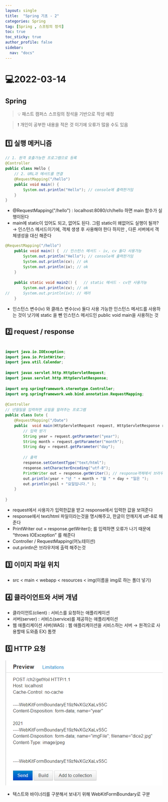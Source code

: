 ```yaml
---
layout: single
title:  "Spring 기초 - 2"
categories: Spring
tag: [Spring , 스프링의 정석]
toc: true
toc_sticky: true
author_profile: false
sidebar:
  nav: "docs"
---
```


# 💻2022-03-14

## Spring  

<!--Quote-->
> 💡 패스트 캠퍼스 스프링의 정석을 기반으로 작성 예정

> ❗ 개인이 공부한 내용을 적은 것 이기에 오류가 많을 수도 있음 


## 1️⃣ 실행 메커니즘

```java
// 1. 원격 호출가능한 프로그램으로 등록
@Controller
public class Hello {
	// 2. URL과 메서드를 연결
	@RequestMapping("/hello")
	public void main() {
		System.out.println("Hello"); // console에 출력한거임 
	}
}
```

- @RequestMapping("/hello") : localhost:8080/ch/hello 하면 main 함수가 실행이된다
- main에 static이 있어도 되고, 없어도 된다. 그럼 static이 왜없어도 실행이 될까? → 인스턴스 메서드이기에, 객체 생생 후 사용해야 한다 하지만 , 다른 서버에서 객체생성을 대신 해준다

```java
@RequestMapping("/hello")
	public void main() {  // 인스턴스 메서드 - iv, cv 둘다 사용가능 
		System.out.println("Hello"); // console에 출력한거임
		System.out.println(cv); // ok
		System.out.println(iv); // ok
	}
	
	public static void main2() {   // static 메서드 - cv만 사용가능 
		System.out.println(cv); // ok
//		System.out.println(iv); // 에러
	}
```

- 인스턴스 변수(iv) 와 클래스 변수(cv) 둘다 사용 가능한 인스턴스 메서드를 사용하는 것이 낫기에 static 을 뺀 인스턴스 메서드인 public void main을 사용하는 것

## 2️⃣ request / response

```java

import java.io.IOException;
import java.io.PrintWriter;
import java.util.Calendar;

import javax.servlet.http.HttpServletRequest;
import javax.servlet.http.HttpServletResponse;

import org.springframework.stereotype.Controller;
import org.springframework.web.bind.annotation.RequestMapping;

@Controller
// 년월일을 입력하면 요일을 알려주는 프로그램 
public class Date {
	@RequestMapping("/Date")
	public  void main(HttpServletRequest request, HttpServletResponse response) throws IOException{
		// 입력 받기
		String year = request.getParameter("year");
		String month = request.getParameter("month");
		String day = request.getParameter("day");
		
		// 출력
		response.setContentType("text/html");
		response.setCharacterEncoding("utf-8");
		PrintWriter out = response.getWriter(); // response객체에서 브라우저로의 출력 스트림을 얻는다.
		out.println(year + "년 " + month + "월 " + day + "일은 ");
		out.println(yoil + "요일입니다." );
	}

}
```

- request에서 사용자가 입력한값을 받고 response에서 입력한 값을 보여준다
- response에서 text/html 파일이라는것을 명시해주고, 한글이 안깨지게 utf-8로 해준다
- PrintWriter out = response.getWriter(); 를 입력하면 오류가 나기 때문에 “throws IOException” 를 해준다
- Controller / RequestMapping(어노테이션)
- out.println은 브라우저에 출력 해주는것

 

## 3️⃣ 이미지 파일 위치

- src < main < webapp < resources < img(이름을 img로 하는 폴더 넣기)

## 4️⃣ 클라이언트와 서버 개념

- 클라이언트(client) : 서비스를 요청하는 애플리케이션
- 서버(server) : 서비스(service)를 제공하는 애플리케이션
- 웹 애플리케이션 서버(WAS) : 웹 애플리케이션을 서비스하는 서버 → 원격으로 사용할때 도와줌 EX) 톰캣

## 5️⃣ HTTP 요청

![1.png](/assets/images/posts/2022-03-14/1.png)

- 텍스트와 바이너리를 구분해서 보내기 위해 WebKitFormBoundary로 구분